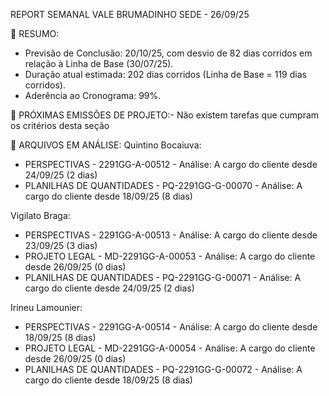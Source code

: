 REPORT SEMANAL VALE BRUMADINHO SEDE - 26/09/25


📌 RESUMO:
- Previsão de Conclusão: 20/10/25, com desvio de 82 dias corridos em relação à Linha de Base (30/07/25).
- Duração atual estimada: 202 dias corridos (Linha de Base = 119 dias corridos).
- Aderência ao Cronograma: 99%.


📅 PRÓXIMAS EMISSÕES DE PROJETO:- Não existem tarefas que cumpram os critérios desta seção


🔎 ARQUIVOS EM ANÁLISE:
Quintino Bocaiuva:
- PERSPECTIVAS - 2291GG-A-00512 - Análise: A cargo do cliente desde 24/09/25 (2 dias)
- PLANILHAS DE QUANTIDADES - PQ-2291GG-G-00070 - Análise: A cargo do cliente desde 18/09/25 (8 dias)

Vigilato Braga:
- PERSPECTIVAS - 2291GG-A-00513 - Análise: A cargo do cliente desde 23/09/25 (3 dias)
- PROJETO LEGAL - MD-2291GG-A-00053 - Análise: A cargo do cliente desde 26/09/25 (0 dias)
- PLANILHAS DE QUANTIDADES - PQ-2291GG-G-00071 - Análise: A cargo do cliente desde 24/09/25 (2 dias)

Irineu Lamounier:
- PERSPECTIVAS - 2291GG-A-00514 - Análise: A cargo do cliente desde 18/09/25 (8 dias)
- PROJETO LEGAL - MD-2291GG-A-00054 - Análise: A cargo do cliente desde 26/09/25 (0 dias)
- PLANILHAS DE QUANTIDADES - PQ-2291GG-G-00072 - Análise: A cargo do cliente desde 18/09/25 (8 dias)
